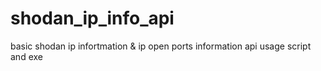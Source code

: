 # shodan_ip_info_api

basic shodan ip infortmation & ip open ports information api usage script and exe
